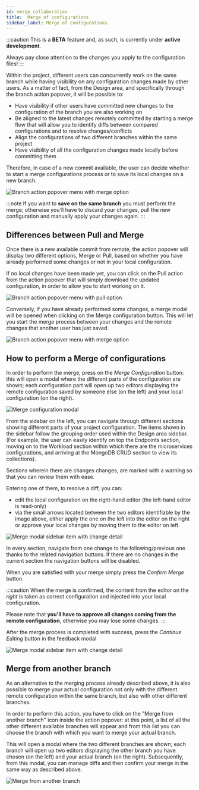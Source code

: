 ```yaml
---
id: merge_collaboration
title:  Merge of configurations
sidebar_label: Merge of configurations
---
```


:::caution
This is a **BETA** feature and, as such, is currently under **active development**.

Always pay close attention to the changes you apply to the configuration files!
:::

Within the project, different users can concurrently work on the same branch while having visibility on any configuration changes made by other users.
As a matter of fact, from the Design area, and specifically through the branch action popover, it will be possible to:

- Have visibility if other users have committed new changes to the configuration of the branch you are also working on
- Be aligned to the latest changes remotely committed by starting a merge flow that will allow you to identify diffs between compared configurations and to resolve changes/conflicts
- Align the configurations of two different branches within the same project
- Have visibility of all the configuration changes made locally before committing them

Therefore, in case of a new commit available, the user can decide whether to start a merge configurations process or to save its local changes on a new branch.  

<div style={{display: 'flex', justifyContent: 'center'}}>
  <div style={{display: 'flex', width: '340px'}}> 

![Branch action popover menu with merge option](img/merge-collaboration/action-popover-merge-mode.png)

  </div>
</div>

:::note
If you want to **save on the same branch** you must perform the merge; otherwise you'll have to discard your changes, pull the new configuration and manually apply your changes again. 
:::

## Differences between Pull and Merge

Once there is a new available commit from remote, the action popover will display two different options, Merge or Pull, based on whether you have already performed some changes or not in your local configuration.

If no local changes have been made yet, you can click on the Pull action from the action popover that will simply download the updated configuration, in order to allow you to start working on it.

<div style={{display: 'flex', justifyContent: 'center'}}>
  <div style={{display: 'flex', width: '340px'}}> 

![Branch action popover menu with pull option](img/merge-collaboration/action-popover-pull-mode.png)

  </div>
</div>

Conversely, if you have already performed some changes, a merge modal will be opened when clicking on the Merge configuration button. This will let you start the merge process between your changes and the remote changes that another user has just saved.

<div style={{display: 'flex', justifyContent: 'center'}}>
  <div style={{display: 'flex', width: '340px'}}> 

![Branch action popover menu with merge option](img/merge-collaboration/action-popover-merge-mode.png)

  </div>
</div>

## How to perform a Merge of configurations

In order to perform the merge, press on the _Merge Configuration_ button: this will open a modal where the different parts of the configuration are shown; each configuration part will open up two editors displaying the remote configuration saved by someone else (on the left) and your local configuration (on the right).

![Merge configuration modal](img/merge-collaboration/merge-modal-change-view.png)

From the sidebar on the left, you can navigate through different sections showing different parts of your project configuration.
The items shown in the sidebar follow the grouping order used within the Design area sidebar. (For example, the user can easily identify on top the Endpoints section, moving on to the Workload section within which there are the microservices configurations, and arriving at the MongoDB CRUD section to view its collections).

Sections wherein there are changes changes, are marked with a warning so that you can review them with ease.

Entering one of them, to resolve a diff, you can:
- edit the local configuration on the right-hand editor (the left-hand editor is read-only)
- via the small arrows located between the two editors identifiable by the image above, either apply the one on the left into the editor on the right or approve your local changes by moving them to the editor on left.


<div style={{display: 'flex', justifyContent: 'center'}}>
  <div style={{display: 'flex', width: '340px'}}> 

![Merge modal sidebar item with change detail](img/merge-collaboration/merge-modal-sidebar-item-with-changes.png)

  </div>
</div>

In every section, navigate from one change to the following/previous one thanks to the related navigation buttons. If there are no changes in the current section the navigation buttons will be disabled.

When you are satisfied with your merge simply press the _Confirm Merge_ button.

:::caution
When the merge is confirmed, the content from the editor on the _right_ is taken as correct configuration and injected into your local configuration.

Please note that **you'll have to approve all changes coming from the remote configuration**, otherwise you may lose some changes.
:::

After the merge process is completed with success, press the _Continue Editing_ button in the feedback modal

<div style={{display: 'flex', justifyContent: 'center'}}>
  <div style={{display: 'flex', width: '450px'}}> 

![Merge modal sidebar item with change detail](img/merge-collaboration/merge-modal-ok-feedback.png)

  </div>
</div>

## Merge from another branch

As an alternative to the merging process already described above, it is also possible to merge your actual configuration not only with the different remote configuration within the same branch, but also with other different branches. 

In order to perform this action, you have to click on the "Merge from another branch" icon inside the action popover: at this point, a list of all the other different available branches will appear and from this list you can choose the branch with which you want to merge your actual branch.

This will open a modal where the two different branches are shown; each branch will open up two editors displaying the other branch you have chosen (on the left) and your actual branch (on the right). Subsequently, from this modal, you can manage diffs and then confirm your merge in the same way as described above.

<div style={{display: 'flex', justifyContent: 'center'}}>
  <div style={{display: 'flex', width: '340px'}}> 

![Merge from another branch](img/merge-collaboration/merge-from-another-branch.png)

  </div>
</div>

